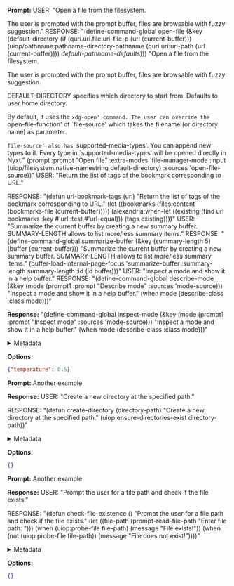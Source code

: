 **Prompt:**
USER:
"Open a file from the filesystem.

The user is prompted with the prompt buffer, files are browsable with
fuzzy suggestion."
RESPONSE:
"(define-command-global open-file
(&key
 (default-directory
  (if (quri.uri.file:uri-file-p (url (current-buffer)))
      (uiop/pathname:pathname-directory-pathname
       (quri.uri:uri-path (url (current-buffer))))
      *default-pathname-defaults*)))
"Open a file from the filesystem.

The user is prompted with the prompt buffer, files are browsable with
fuzzy suggestion.

DEFAULT-DIRECTORY specifies which directory to start from. Defaults to user home
directory.

By default, it uses the `xdg-open' command. The user can override the
`open-file-function' of `file-source' which takes the filename (or
directory name) as parameter.

`file-source' also has `supported-media-types'. You can append new types to
it. Every type in `supported-media-types' will be opened directly in Nyxt."
(prompt :prompt "Open file" :extra-modes 'file-manager-mode :input
        (uiop/filesystem:native-namestring default-directory) :sources
        'open-file-source))"
USER:
"Return the list of tags of the bookmark corresponding to URL."

RESPONSE:
"(defun url-bookmark-tags (url)
"Return the list of tags of the bookmark corresponding to URL."
(let ((bookmarks (files:content (bookmarks-file (current-buffer)))))
(alexandria:when-let ((existing
                       (find url bookmarks :key #'url :test #'url-equal)))
  (tags existing))))"
USER:
  "Summarize the current buffer by creating a new summary buffer.
SUMMARY-LENGTH allows to list more/less summary items."
RESPONSE:
"(define-command-global summarize-buffer
(&key (summary-length 5) (buffer (current-buffer)))
"Summarize the current buffer by creating a new summary buffer.
SUMMARY-LENGTH allows to list more/less summary items."
(buffer-load-internal-page-focus 'summarize-buffer :summary-length
                                summary-length :id (id buffer)))"
USER:
  "Inspect a mode and show it in a help buffer."
RESPONSE:
"(define-command-global describe-mode
(&key (mode (prompt1 :prompt "Describe mode" :sources 'mode-source)))
"Inspect a mode and show it in a help buffer."
(when mode (describe-class :class mode)))"


**Response:**
"(define-command-global inspect-mode
(&key (mode (prompt1 :prompt "Inspect mode" :sources 'mode-source)))
"Inspect a mode and show it in a help buffer."
(when mode (describe-class :class mode)))"

<details><summary>Metadata</summary>

- Duration: 1249 ms
- Datetime: 2023-11-27T17:46:51.912259
- Model: gpt-3.5-turbo-0613

</details>

**Options:**
```json
{"temperature": 0.5}
```

**Prompt:**
Another example

**Response:**
USER:
"Create a new directory at the specified path."

RESPONSE:
"(defun create-directory (directory-path)
  "Create a new directory at the specified path."
  (uiop:ensure-directories-exist directory-path))"

<details><summary>Metadata</summary>

- Duration: 1431 ms
- Datetime: 2023-11-27T17:47:06.076869
- Model: gpt-3.5-turbo-0613

</details>

**Options:**
```json
{}
```

**Prompt:**
Another example

**Response:**
USER:
"Prompt the user for a file path and check if the file exists."

RESPONSE:
"(defun check-file-existence ()
  "Prompt the user for a file path and check if the file exists."
  (let ((file-path (prompt-read-file-path "Enter file path: ")))
    (when (uiop:probe-file file-path)
      (message "File exists!"))
    (when (not (uiop:probe-file file-path))
      (message "File does not exist!"))))"

<details><summary>Metadata</summary>

- Duration: 2729 ms
- Datetime: 2023-11-27T17:47:16.618418
- Model: gpt-3.5-turbo-0613

</details>

**Options:**
```json
{}
```

